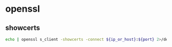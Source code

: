 # openssl

## showcerts

```bash
echo | openssl s_client -showcerts -connect ${ip_or_host}:${port} 2>/dev/null | awk '/BEGIN/,/END/'
```
